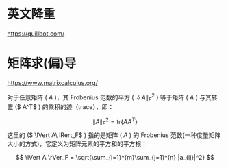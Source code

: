 



# 英文降重

https://quillbot.com/

# 矩阵求(偏)导

https://www.matrixcalculus.org/

对于任意矩阵 \( $A$ \)，其 Frobenius 范数的平方 \( $\lVert A \rVert^2_F$ \) 等于矩阵 \( $A$ \) 与其转置 \($ A^T$ \) 的乘积的迹（trace），即：

$$
\lVert A \rVert^2_F = \text{tr}\{AA^T\}
$$
这里的 \($ \lVert A\ lRert_F$ \) 指的是矩阵 \( $A$ \) 的 Frobenius 范数(一种度量矩阵大小的方式)，它定义为矩阵元素的平方和的平方根：

$$
\lVert A \rVer_F = \sqrt{\sum_{i=1}^{m}\sum_{j=1}^{n} |a_{ij}|^2}
$$
